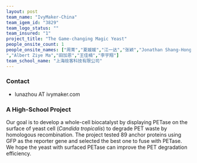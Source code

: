 ```yaml
---
layout: post
team_name: "IvyMaker-China"
team_igem_id: "3829"
team_logo_status: ""
team_insured: "1"
project_title: "The Game-changing Magic Yeast"
people_onsite_count: 1
people_onsite_names: ["周菁","夏媛媛","江一达","张颖","Jonathan Shang-Hong Ji
","Albert Ziye Ma","田加恩","王佳楠","李宇翔"]
team_school_name: "上海烩客科技有限公司"
---
```



### Contact
* lunazhou AT ivymaker.com

### A High-School Project

Our goal is to develop a whole-cell biocatalyst by displaying PETase on the surface of yeast cell (*Candida tropicalis*) to degrade PET waste by homologous recombination. The project tested 89 anchor proteins using GFP as the reporter gene and selected the best one to fuse with PETase. We hope the yeast with surfaced PETase can improve the PET degradation efficiency.
